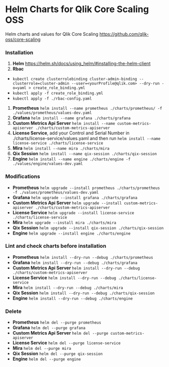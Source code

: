 # Helm Charts for Qlik Core Scaling OSS

Helm charts and values for Qlik Core Scaling
https://github.com/qlik-oss/core-scaling

### Installation
1. **Helm** https://helm.sh/docs/using_helm/#installing-the-helm-client
1. **Rbac** 
  - `kubectl create clusterrolebinding cluster-admin-binding --clusterrole=cluster-admin --user=<yourProfile@qlik.com> --dry-run -o=yaml > create_role_binding.yml`
  - `kubectl apply -f create_role_binding.yml`
  - `kubectl apply -f ./rbac-config.yaml`
1. **Prometheus** `helm install --name prometheus ./charts/prometheus/ -f ./values/prometheus/values-dev.yaml`
1. **Grafana** `helm install --name grafana ./charts/grafana`
1. **Custom Metrics Api Server** `helm install --name custom-metrics-apiserver ./charts/custom-metrics-apiserver`
1. **License Service**, add your Control and Serial Number in ./charts/license-service/values.yaml and then run `helm install --name license-service ./charts/license-service`
1. **Mira** `helm install --name mira ./charts/mira`
1. **Qix Session** `helm install --name qix-session ./charts/qix-session`
1. **Engine** `helm install --name engine ./charts/engine -f ./values/engine/values-dev.yaml`

### Modifications
- **Prometheus** `helm upgrade --install prometheus ./charts/prometheus -f ./values/prometheus/values-dev.yaml`
- **Grafana** `helm upgrade --install grafana ./charts/grafana`
- **Custom Metrics Api Server** `helm upgrade --install custom-metrics-apiserver ./charts/custom-metrics-apiserver`
- **License Service** `helm upgrade --install license-service ./charts/license-service`
- **Mira** `helm upgrade --install mira ./charts/mira`
- **Qix Session** `helm upgrade --install qix-session ./charts/qix-session`
- **Engine** `helm upgrade --install engine ./charts/engine`

### Lint and check charts before installation
- **Prometheus** `helm install --dry-run --debug ./charts/prometheus`
- **Grafana** `helm install --dry-run --debug ./charts/grafana`
- **Custom Metrics Api Server** `helm install --dry-run --debug ./charts/custom-metrics-apiserver`
- **License Service** `helm install --dry-run --debug ./charts/license-service`
- **Mira** `helm install --dry-run --debug ./charts/mira`
- **Qix Session** `helm install --dry-run --debug ./charts/qix-session`
- **Engine** `helm install --dry-run --debug ./charts/engine`

### Delete
- **Prometheus** `helm del --purge prometheus`
- **Grafana** `helm del --purge grafana`
- **Custom Metrics Api Server** `helm del --purge custom-metrics-apiserver`
- **License Service** `helm del --purge license-service`
- **Mira** `helm del --purge mira`
- **Qix Session** `helm del --purge qix-session`
- **Engine** `helm del --purge engine`